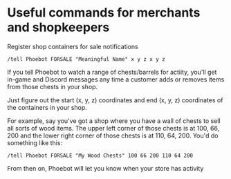 # Useful commands for merchants and shopkeepers

Register shop containers for sale notifications

```
/tell Phoebot FORSALE "Meaningful Name" x y z x y z
```

If you tell Phoebot to watch a range of chests/barrels for actiity, you'll get
in-game and Discord messages any time a customer adds or removes items from 
those chests in your shop.

Just figure out the start (x, y, z) coordinates and end (x, y, z) coordinates 
of the containers in your shop.

For example, say you've got a shop where you have a wall of chests to sell all
sorts of wood items.  The upper left corner of those chests is at 100, 66, 200
and the lower right corner of those chests is at 110, 64, 200.  You'd do
something like this:

```
/tell Phoebot FORSALE "My Wood Chests" 100 66 200 110 64 200
```

From then on, Phoebot will let you know when your store has activity
